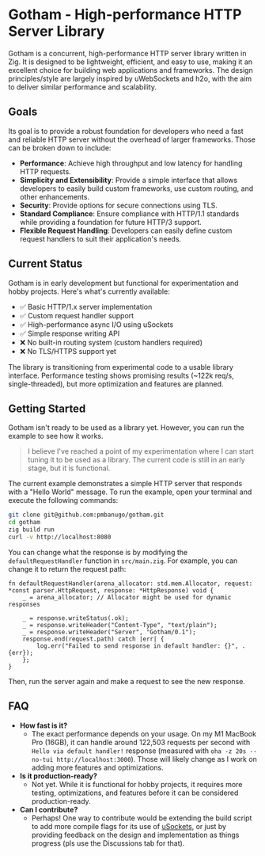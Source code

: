 # Gotham - High-performance HTTP Server Library

Gotham is a concurrent, high-performance HTTP server library written in Zig. It is designed to be lightweight, efficient, and easy to use, making it an excellent choice for building web applications and frameworks. The design principles/style are largely inspired by uWebSockets and h2o, with the aim to deliver similar performance and scalability.

## Goals

Its goal is to provide a robust foundation for developers who need a fast and reliable HTTP server without the overhead of larger frameworks. Those can be broken down to include:

- **Performance**: Achieve high throughput and low latency for handling HTTP requests.
- **Simplicity and Extensibility**: Provide a simple interface that allows developers to easily build custom frameworks, use custom routing, and other enhancements.
- **Security**: Provide options for secure connections using TLS.
- **Standard Compliance**: Ensure compliance with HTTP/1.1 standards while providing a foundation for future HTTP/3 support.
- **Flexible Request Handling**: Developers can easily define custom request handlers to suit their application's needs.

## Current Status

Gotham is in early development but functional for experimentation and hobby projects. Here's what's currently available:

- ✅ Basic HTTP/1.x server implementation
- ✅ Custom request handler support
- ✅ High-performance async I/O using uSockets
- ✅ Simple response writing API
- ❌ No built-in routing system (custom handlers required)
- ❌ No TLS/HTTPS support yet

The library is transitioning from experimental code to a usable library interface. Performance testing shows promising results (~122k req/s, single-threaded), but more optimization and features are planned.

## Getting Started

Gotham isn't ready to be used as a library yet. However, you can run the example to see how it works.

> I believe I've reached a point of my experimentation where I can start tuning it to be used as a library. The current code is still in an early stage, but it is functional.

The current example demonstrates a simple HTTP server that responds with a "Hello World" message. To run the example, open your terminal and execute the following commands:

```bash
git clone git@github.com:pmbanugo/gotham.git
cd gotham
zig build run
curl -v http://localhost:8080
```

You can change what the response is by modifying the `defaultRequestHandler` function in `src/main.zig`. For example, you can change it to return the request path:

```zig
fn defaultRequestHandler(arena_allocator: std.mem.Allocator, request: *const parser.HttpRequest, response: *HttpResponse) void {
    _ = arena_allocator; // Allocator might be used for dynamic responses

    _ = response.writeStatus(.ok);
    _ = response.writeHeader("Content-Type", "text/plain");
    _ = response.writeHeader("Server", "Gotham/0.1");
    response.end(request.path) catch |err| {
        log.err("Failed to send response in default handler: {}", .{err});
    };
}
```

Then, run the server again and make a request to see the new response.

## FAQ

- **How fast is it?**
  - The exact performance depends on your usage. On my M1 MacBook Pro (16GB), it can handle around 122,503 requests per second with `Hello via default handler!` response (measured with `oha -z 20s --no-tui http://localhost:3000`). Those will likely change as I work on adding more features and optimizations.
- **Is it production-ready?**
  - Not yet. While it is functional for hobby projects, it requires more testing, optimizations, and features before it can be considered production-ready.
- **Can I contribute?**
  - Perhaps! One way to contribute would be extending the build script to add more compile flags for its use of [uSockets](https://github.com/pmbanugo/uSockets.zig), or just by providing feedback on the design and implementation as things progress (pls use the Discussions tab for that).
